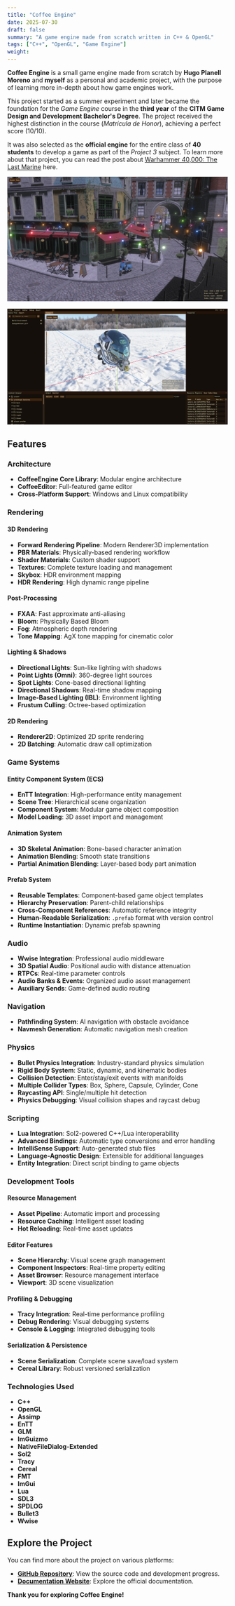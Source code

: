 ```yaml
---
title: "Coffee Engine"
date: 2025-07-30
draft: false
summary: "A game engine made from scratch written in C++ & OpenGL"
tags: ["C++", "OpenGL", "Game Engine"]
weight:
---
```


**Coffee Engine** is a small game engine made from scratch by **Hugo Planell Moreno** and **myself** as a personal and academic project, with the purpose of learning more in-depth about how game engines work.

This project started as a summer experiment and later became the foundation for the *Game Engine* course in the **third year** of the **CITM Game Design and Development Bachelor's Degree**. The project received the highest distinction in the course (*Matrícula de Honor*), achieving a perfect score (10/10).

It was also selected as the **official engine** for the entire class of **40 students** to develop a game as part of the *Project 3* subject. To learn more about that project, you can read the post about [Warhammer 40,000: The Last Marine](/projects/w40k-tlm/index.es.md) here.

![](img_1.webp)

![](img_2.png)

## Features

### **Architecture**
- **CoffeeEngine Core Library**: Modular engine architecture
- **CoffeeEditor**: Full-featured game editor
- **Cross-Platform Support**: Windows and Linux compatibility

### **Rendering**

#### **3D Rendering**
- **Forward Rendering Pipeline**: Modern Renderer3D implementation
- **PBR Materials**: Physically-based rendering workflow
- **Shader Materials**: Custom shader support
- **Textures**: Complete texture loading and management
- **Skybox**: HDR environment mapping
- **HDR Rendering**: High dynamic range pipeline

#### **Post-Processing**
- **FXAA**: Fast approximate anti-aliasing
- **Bloom**: Physically Based Bloom
- **Fog**: Atmospheric depth rendering
- **Tone Mapping**: AgX tone mapping for cinematic color

#### **Lighting & Shadows**
- **Directional Lights**: Sun-like lighting with shadows
- **Point Lights (Omni)**: 360-degree light sources
- **Spot Lights**: Cone-based directional lighting
- **Directional Shadows**: Real-time shadow mapping
- **Image-Based Lighting (IBL)**: Environment lighting
- **Frustum Culling**: Octree-based optimization

#### **2D Rendering**
- **Renderer2D**: Optimized 2D sprite rendering
- **2D Batching**: Automatic draw call optimization

### **Game Systems**

#### **Entity Component System (ECS)**
- **EnTT Integration**: High-performance entity management
- **Scene Tree**: Hierarchical scene organization
- **Component System**: Modular game object composition
- **Model Loading**: 3D asset import and management

#### **Animation System**
- **3D Skeletal Animation**: Bone-based character animation
- **Animation Blending**: Smooth state transitions
- **Partial Animation Blending**: Layer-based body part animation

#### **Prefab System**
- **Reusable Templates**: Component-based game object templates
- **Hierarchy Preservation**: Parent-child relationships
- **Cross-Component References**: Automatic reference integrity
- **Human-Readable Serialization**: `.prefab` format with version control
- **Runtime Instantiation**: Dynamic prefab spawning

### **Audio**
- **Wwise Integration**: Professional audio middleware
- **3D Spatial Audio**: Positional audio with distance attenuation
- **RTPCs**: Real-time parameter controls
- **Audio Banks & Events**: Organized audio asset management
- **Auxiliary Sends**: Game-defined audio routing

### **Navigation**
- **Pathfinding System**: AI navigation with obstacle avoidance
- **Navmesh Generation**: Automatic navigation mesh creation

### **Physics**
- **Bullet Physics Integration**: Industry-standard physics simulation
- **Rigid Body System**: Static, dynamic, and kinematic bodies
- **Collision Detection**: Enter/stay/exit events with manifolds
- **Multiple Collider Types**: Box, Sphere, Capsule, Cylinder, Cone
- **Raycasting API**: Single/multiple hit detection
- **Physics Debugging**: Visual collision shapes and raycast debug

### **Scripting**
- **Lua Integration**: Sol2-powered C++/Lua interoperability
- **Advanced Bindings**: Automatic type conversions and error handling
- **IntelliSense Support**: Auto-generated stub files
- **Language-Agnostic Design**: Extensible for additional languages
- **Entity Integration**: Direct script binding to game objects

### **Development Tools**

#### **Resource Management**
- **Asset Pipeline**: Automatic import and processing
- **Resource Caching**: Intelligent asset loading
- **Hot Reloading**: Real-time asset updates

#### **Editor Features**
- **Scene Hierarchy**: Visual scene graph management
- **Component Inspectors**: Real-time property editing
- **Asset Browser**: Resource management interface
- **Viewport**: 3D scene visualization

#### **Profiling & Debugging**
- **Tracy Integration**: Real-time performance profiling
- **Debug Rendering**: Visual debugging systems
- **Console & Logging**: Integrated debugging tools

#### **Serialization & Persistence**
- **Scene Serialization**: Complete scene save/load system
- **Cereal Library**: Robust versioned serialization

### Technologies Used

- **C++**
- **OpenGL**
- **Assimp**
- **EnTT**
- **GLM**
- **ImGuizmo**
- **NativeFileDialog-Extended**
- **Sol2**
- **Tracy**
- **Cereal**
- **FMT**
- **ImGui**
- **Lua**
- **SDL3**
- **SPDLOG**
- **Bullet3**
- **Wwise**

## **Explore the Project**

You can find more about the project on various platforms:

- [**GitHub Repository**](https://github.com/Brewing-Team/Coffee-Engine): View the source code and development progress.
- [**Documentation Website**](https://brewing-team.github.io/Coffee-Engine/): Explore the official documentation.

**Thank you for exploring Coffee Engine!**
